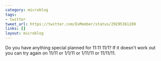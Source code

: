 ```yaml
---
category: microblog
tags:
- twitter
tweet_url: https://twitter.com/ExMember/status/29295361269
links: []
layout: microblog
---
```

Do you have anything special planned for 11:11 11/1? If it doesn't work out you can try again on 11/11 or 1/1/11 or 1/11/11 or 11/11/11.
